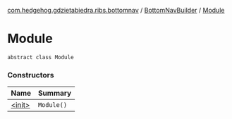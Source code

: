 [com.hedgehog.gdzietabiedra.ribs.bottomnav](../../index.md) / [BottomNavBuilder](../index.md) / [Module](./index.md)

# Module

`abstract class Module`

### Constructors

| Name | Summary |
|---|---|
| [&lt;init&gt;](-init-.md) | `Module()` |
